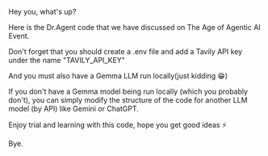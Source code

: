 Hey you, what's up?

Here is the Dr.Agent code that we have discussed on The Age of Agentic AI Event.

Don't forget that you should create a .env file and add a Tavily API key under the name "TAVILY_API_KEY"

And you must also have a Gemma LLM run locally(just kidding 😁)

If you don't have a Gemma model being run locally (which you probably don't), you can simply modify the structure of the code for another LLM model (by API) like Gemini or ChatGPT.

Enjoy trial and learning with this code, hope you get good ideas ⚡

Bye.
